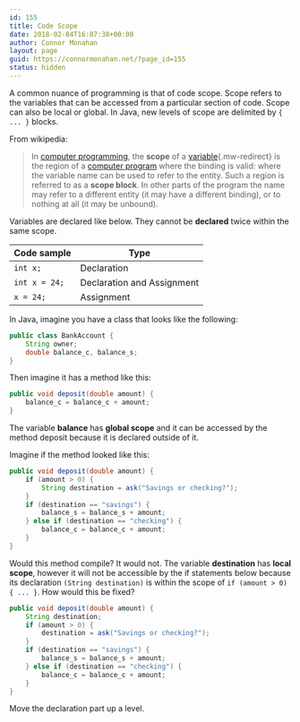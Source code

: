 ```yaml
---
id: 155
title: Code Scope
date: 2018-02-04T16:07:38+00:00
author: Connor Monahan
layout: page
guid: https://connormonahan.net/?page_id=155
status: hidden
---
```

A common nuance of programming is that of code scope. Scope refers to the variables that can be accessed from a particular section of code. Scope can also be local or global. In Java, new levels of scope are delimited by `{ ... }` blocks.

From wikipedia:

> In [computer programming](https://en.wikipedia.org/wiki/Computer_programming "Computer programming"), the **scope** of a [variable](https://en.wikipedia.org/wiki/Variable_(programming) "Variable (programming)"){.mw-redirect} is the region of a [computer program](https://en.wikipedia.org/wiki/Computer_program "Computer program") where the binding is valid: where the variable name can be used to refer to the entity. Such a region is referred to as a **<span id="scope_block">scope block</span>**. In other parts of the program the name may refer to a different entity (it may have a different binding), or to nothing at all (it may be unbound).

Variables are declared like below. They cannot be **declared** twice within the same scope.

|Code sample|Type|
|-----------|----|
|`int x;` |Declaration|
|`int x = 24;`|Declaration and Assignment|
|`x = 24;`|Assignment|

In Java, imagine you have a class that looks like the following:

```java
public class BankAccount {
    String owner;
    double balance_c, balance_s;
}
```

Then imagine it has a method like this:

```java
public void deposit(double amount) {
    balance_c = balance_c + amount;
}
```



The variable **balance** has **global scope** and it can be accessed by the method deposit because it is declared outside of it.

Imagine if the method looked like this:

```java
public void deposit(double amount) {
    if (amount > 0) {
        String destination = ask("Savings or checking?");
    }
    if (destination == "savings") {
        balance_s = balance_s + amount;
    } else if (destination == "checking") {
        balance_c = balance_c + amount;
    }
}
```



Would this method compile? It would not. The variable **destination** has **local scope**, however it will not be accessible by the if statements below because its declaration `(String destination)` is within the scope of `if (amount > 0) { ... }`. How would this be fixed?

```java
public void deposit(double amount) {
    String destination;
    if (amount > 0) {
        destination = ask("Savings or checking?");
    }
    if (destination == "savings") {
        balance_s = balance_s + amount;
    } else if (destination == "checking") {
        balance_c = balance_c + amount;
    }
}
```



Move the declaration part up a level.
